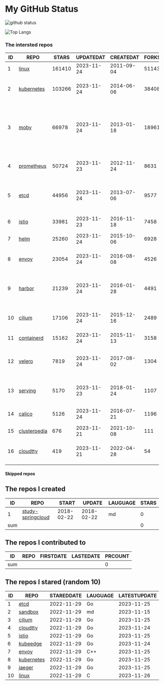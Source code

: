 # My GitHub Status

<img src="https://github-readme-stats-1.yihong0618.vercel.app/api?username=daoqingniu&show_icons=true&&&hide_title=true&count_private=true" alt="github status" />

![Top Langs](https://github-readme-stats-1.yihong0618.vercel.app/api/top-langs/?username=daoqingniu&layout=compact)

<!--START_SECTION:github_repos-->
### The intersted repos
| ID |                              REPO                               | STARS  | UPDATEDAT  | CREATEDAT  | FORKSCOUNT |                                                DESCRIPTIONS                                                |
|----|-----------------------------------------------------------------|--------|------------|------------|------------|------------------------------------------------------------------------------------------------------------|
|  1 | [linux](https://github.com/torvalds/linux)                      | 161410 | 2023-11-24 | 2011-09-04 |      51143 | Linux kernel source tree                                                                                   |
|  2 | [kubernetes](https://github.com/kubernetes/kubernetes)          | 103266 | 2023-11-24 | 2014-06-06 |      38408 | Production-Grade Container Scheduling and Management                                                       |
|  3 | [moby](https://github.com/moby/moby)                            |  66978 | 2023-11-24 | 2013-01-18 |      18961 | The Moby Project - a collaborative project for the container ecosystem to assemble container-based systems |
|  4 | [prometheus](https://github.com/prometheus/prometheus)          |  50724 | 2023-11-23 | 2012-11-24 |       8631 | The Prometheus monitoring system and time series database.                                                 |
|  5 | [etcd](https://github.com/etcd-io/etcd)                         |  44956 | 2023-11-24 | 2013-07-06 |       9577 | Distributed reliable key-value store for the most critical data of a distributed system                    |
|  6 | [istio](https://github.com/istio/istio)                         |  33981 | 2023-11-23 | 2016-11-18 |       7458 | Connect, secure, control, and observe services.                                                            |
|  7 | [helm](https://github.com/helm/helm)                            |  25260 | 2023-11-24 | 2015-10-06 |       6928 | The Kubernetes Package Manager                                                                             |
|  8 | [envoy](https://github.com/envoyproxy/envoy)                    |  23054 | 2023-11-24 | 2016-08-08 |       4526 | Cloud-native high-performance edge/middle/service proxy                                                    |
|  9 | [harbor](https://github.com/goharbor/harbor)                    |  21239 | 2023-11-24 | 2016-01-28 |       4491 | An open source trusted cloud native registry project that stores, signs, and scans content.                |
| 10 | [cilium](https://github.com/cilium/cilium)                      |  17106 | 2023-11-24 | 2015-12-16 |       2489 | eBPF-based Networking, Security, and Observability                                                         |
| 11 | [containerd](https://github.com/containerd/containerd)          |  15162 | 2023-11-24 | 2015-11-13 |       3158 | An open and reliable container runtime                                                                     |
| 12 | [velero](https://github.com/vmware-tanzu/velero)                |   7819 | 2023-11-24 | 2017-08-02 |       1304 | Backup and migrate Kubernetes applications and their persistent volumes                                    |
| 13 | [serving](https://github.com/knative/serving)                   |   5170 | 2023-11-23 | 2018-01-24 |       1107 | Kubernetes-based, scale-to-zero, request-driven compute                                                    |
| 14 | [calico](https://github.com/projectcalico/calico)               |   5126 | 2023-11-24 | 2016-07-21 |       1196 | Cloud native networking and network security                                                               |
| 15 | [clusterpedia](https://github.com/clusterpedia-io/clusterpedia) |    676 | 2023-11-21 | 2021-10-08 |        111 | The Encyclopedia of Kubernetes clusters                                                                    |
| 16 | [cloudtty](https://github.com/cloudtty/cloudtty)                |    419 | 2023-11-21 | 2022-04-28 |         54 | A Friendly Kubernetes CloudShell (Web Terminal) !                                                          |



#### Skipped repos
<!--END_SECTION:github_repos-->

<!--START_SECTION:my_github-->
## The repos I created
| ID  |                                 REPO                                 |   START    |   UPDATE   | LAUGUAGE | STARS |
|-----|----------------------------------------------------------------------|------------|------------|----------|-------|
|   1 | [study-springcloud](https://github.com/daoqingniu/study-springcloud) | 2018-02-22 | 2018-02-22 | md       |     0 |
| sum |                                                                      |            |            |          |     0 |

## The repos I contributed to
| ID  | REPO | FIRSTDATE | LASTEDATE | PRCOUNT |
|-----|------|-----------|-----------|---------|
| sum |      |           |           |       0 |

## The repos I stared (random 10)
| ID |                          REPO                          | STAREDDATE | LAUGUAGE | LATESTUPDATE |
|----|--------------------------------------------------------|------------|----------|--------------|
|  1 | [etcd](https://github.com/etcd-io/etcd)                | 2022-11-29 | Go       | 2023-11-25   |
|  2 | [sandbox](https://github.com/cncf/sandbox)             | 2022-11-29 | md       | 2023-11-15   |
|  3 | [cilium](https://github.com/cilium/cilium)             | 2022-11-29 | Go       | 2023-11-25   |
|  4 | [cloudtty](https://github.com/cloudtty/cloudtty)       | 2022-11-29 | Go       | 2023-11-24   |
|  5 | [istio](https://github.com/istio/istio)                | 2022-11-29 | Go       | 2023-11-25   |
|  6 | [kubeedge](https://github.com/kubeedge/kubeedge)       | 2022-11-29 | Go       | 2023-11-24   |
|  7 | [envoy](https://github.com/envoyproxy/envoy)           | 2022-11-29 | C++      | 2023-11-25   |
|  8 | [kubernetes](https://github.com/kubernetes/kubernetes) | 2022-11-29 | Go       | 2023-11-25   |
|  9 | [jaeger](https://github.com/jaegertracing/jaeger)      | 2022-11-29 | Go       | 2023-11-25   |
| 10 | [linux](https://github.com/torvalds/linux)             | 2022-11-29 | C        | 2023-11-26   |

<!--END_SECTION:my_github-->
